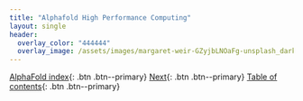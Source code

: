 ```yaml
---
title: "Alphafold High Performance Computing"
layout: single
header:
  overlay_color: "444444"
  overlay_image: /assets/images/margaret-weir-GZyjbLNOaFg-unsplash_dark.jpg
---
```




[AlphaFold index](Alphafold-landingPage.md){: .btn  .btn--primary}
[Next](03A-Alphafold-ISU.md){: .btn  .btn--primary}
[Table of contents](../index.md){: .btn  .btn--primary}
